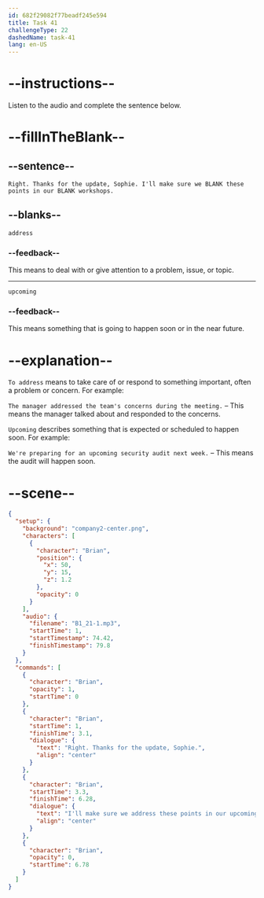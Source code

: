 ```yaml
---
id: 682f29082f77beadf245e594
title: Task 41
challengeType: 22
dashedName: task-41
lang: en-US
---
```


<!-- (Audio) Brian: Right. Thanks for the update, Sophie. I'll make sure we address these points in our upcoming workshops. -->

# --instructions--

Listen to the audio and complete the sentence below.

# --fillInTheBlank--

## --sentence--

`Right. Thanks for the update, Sophie. I'll make sure we BLANK these points in our BLANK workshops.`

## --blanks--

`address`

### --feedback--

This means to deal with or give attention to a problem, issue, or topic.

---

`upcoming`

### --feedback--

This means something that is going to happen soon or in the near future.

# --explanation--

`To address` means to take care of or respond to something important, often a problem or concern. For example:

`The manager addressed the team's concerns during the meeting.` – This means the manager talked about and responded to the concerns.

`Upcoming` describes something that is expected or scheduled to happen soon. For example:

`We're preparing for an upcoming security audit next week.` – This means the audit will happen soon.

# --scene--

```json
{
  "setup": {
    "background": "company2-center.png",
    "characters": [
      {
        "character": "Brian",
        "position": {
          "x": 50,
          "y": 15,
          "z": 1.2
        },
        "opacity": 0
      }
    ],
    "audio": {
      "filename": "B1_21-1.mp3",
      "startTime": 1,
      "startTimestamp": 74.42,
      "finishTimestamp": 79.8
    }
  },
  "commands": [
    {
      "character": "Brian",
      "opacity": 1,
      "startTime": 0
    },
    {
      "character": "Brian",
      "startTime": 1,
      "finishTime": 3.1,
      "dialogue": {
        "text": "Right. Thanks for the update, Sophie.",
        "align": "center"
      }
    },
    {
      "character": "Brian",
      "startTime": 3.3,
      "finishTime": 6.28,
      "dialogue": {
        "text": "I'll make sure we address these points in our upcoming workshops.",
        "align": "center"
      }
    },
    {
      "character": "Brian",
      "opacity": 0,
      "startTime": 6.78
    }
  ]
}
```
